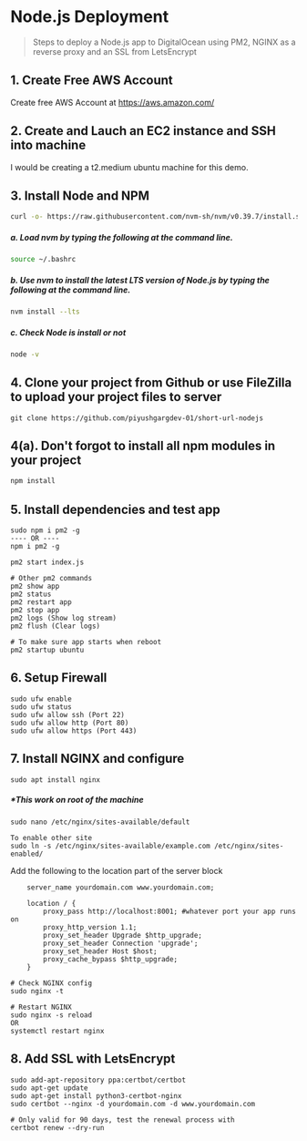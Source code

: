 # Node.js Deployment

> Steps to deploy a Node.js app to DigitalOcean using PM2, NGINX as a reverse proxy and an SSL from LetsEncrypt

## 1. Create Free AWS Account
Create free AWS Account at https://aws.amazon.com/

## 2. Create and Lauch an EC2 instance and SSH into machine
I would be creating a t2.medium ubuntu machine for this demo.

## 3. Install Node and NPM
```bash
curl -o- https://raw.githubusercontent.com/nvm-sh/nvm/v0.39.7/install.sh | bash

```
##### a. Load nvm by typing the following at the command line.
```bash
source ~/.bashrc
```

##### b. Use nvm to install the latest LTS version of Node.js by typing the following at the command line.
```bash
nvm install --lts
```

##### c. Check Node is install or not
```bash
node -v

```

## 4. Clone your project from Github or use FileZilla to upload your project files to server
```
git clone https://github.com/piyushgargdev-01/short-url-nodejs
```

## 4(a). Don't forgot to install all npm modules in your project
```bash
npm install
```

## 5. Install dependencies and test app
```
sudo npm i pm2 -g 
---- OR ----
npm i pm2 -g

pm2 start index.js

# Other pm2 commands
pm2 show app
pm2 status
pm2 restart app
pm2 stop app
pm2 logs (Show log stream)
pm2 flush (Clear logs)

# To make sure app starts when reboot
pm2 startup ubuntu
```

## 6. Setup Firewall
```
sudo ufw enable
sudo ufw status
sudo ufw allow ssh (Port 22)
sudo ufw allow http (Port 80)
sudo ufw allow https (Port 443)
```

## 7. Install NGINX and configure
```
sudo apt install nginx

```
##### *This work on root of the machine
```
sudo nano /etc/nginx/sites-available/default

To enable other site
sudo ln -s /etc/nginx/sites-available/example.com /etc/nginx/sites-enabled/
```
Add the following to the location part of the server block
```
    server_name yourdomain.com www.yourdomain.com;

    location / {
        proxy_pass http://localhost:8001; #whatever port your app runs on
        proxy_http_version 1.1;
        proxy_set_header Upgrade $http_upgrade;
        proxy_set_header Connection 'upgrade';
        proxy_set_header Host $host;
        proxy_cache_bypass $http_upgrade;
    }
```
```
# Check NGINX config
sudo nginx -t

# Restart NGINX
sudo nginx -s reload
OR
systemctl restart nginx

```

## 8. Add SSL with LetsEncrypt
```
sudo add-apt-repository ppa:certbot/certbot
sudo apt-get update
sudo apt-get install python3-certbot-nginx
sudo certbot --nginx -d yourdomain.com -d www.yourdomain.com

# Only valid for 90 days, test the renewal process with
certbot renew --dry-run
```
